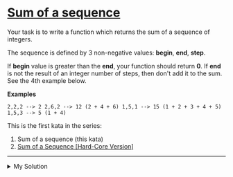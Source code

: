 # [Sum of a sequence](https://www.codewars.com/kata/586f6741c66d18c22800010a)

Your task is to write a function which returns the sum of a sequence of integers.

The sequence is defined by 3 non-negative values: **begin**, **end**, **step**.

If **begin** value is greater than the **end**, your function should return **0**.
If **end** is not the result of an integer number of steps, then don't add it to the sum. See the 4th example below.

**Examples**

```
2,2,2 --> 2 2,6,2 --> 12 (2 + 4 + 6) 1,5,1 --> 15 (1 + 2 + 3 + 4 + 5) 1,5,3 --> 5 (1 + 4)
```

This is the first kata in the series:

1. Sum of a sequence (this kata)
2. [Sum of a Sequence [Hard-Core Version]](https://www.codewars.com/kata/sum-of-a-sequence-hard-core-version/javascript)

---

<details><summary>My Solution</summary>

```js
const sequenceSum = (begin, end, step) => {
  let sum = 0;
  for (let i = begin; i <= end; i += step) sum += i;
  return sum;
};
```

</details>
